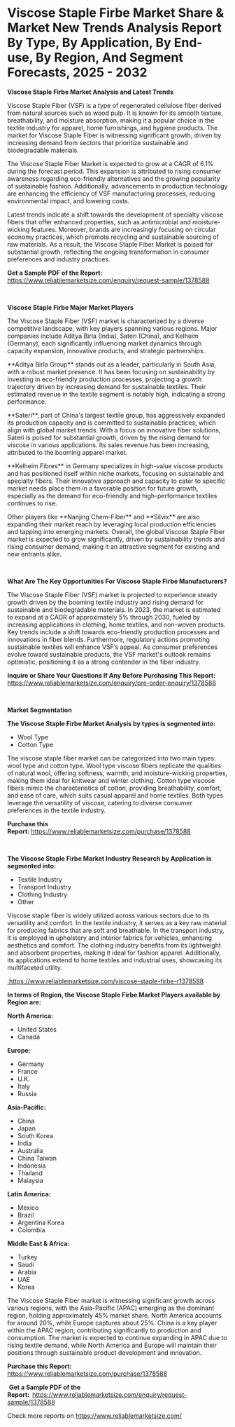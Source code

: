 <p><h1>Viscose Staple Firbe Market Share & Market New Trends Analysis Report By Type, By Application, By End-use, By Region, And Segment Forecasts, 2025 - 2032</h1></p><p><strong>Viscose Staple Firbe Market Analysis and Latest Trends</strong></p>
<p><p>Viscose Staple Fiber (VSF) is a type of regenerated cellulose fiber derived from natural sources such as wood pulp. It is known for its smooth texture, breathability, and moisture absorption, making it a popular choice in the textile industry for apparel, home furnishings, and hygiene products. The market for Viscose Staple Fiber is witnessing significant growth, driven by increasing demand from sectors that prioritize sustainable and biodegradable materials.</p><p>The Viscose Staple Fiber Market is expected to grow at a CAGR of 6.1% during the forecast period. This expansion is attributed to rising consumer awareness regarding eco-friendly alternatives and the growing popularity of sustainable fashion. Additionally, advancements in production technology are enhancing the efficiency of VSF manufacturing processes, reducing environmental impact, and lowering costs.</p><p>Latest trends indicate a shift towards the development of specialty viscose fibers that offer enhanced properties, such as antimicrobial and moisture-wicking features. Moreover, brands are increasingly focusing on circular economy practices, which promote recycling and sustainable sourcing of raw materials. As a result, the Viscose Staple Fiber Market is poised for substantial growth, reflecting the ongoing transformation in consumer preferences and industry practices.</p></p>
<p><strong>Get a Sample PDF of the Report:&nbsp;</strong> <a href="https://www.reliablemarketsize.com/enquiry/request-sample/1378588?utm_campaign=1872&utm_medium=2&utm_source=Github&utm_content=ia&utm_term=01022025&utm_id=viscose-staple-firbe">https://www.reliablemarketsize.com/enquiry/request-sample/1378588</a></p>
<p>&nbsp;</p>
<p><strong>Viscose Staple Firbe Major Market Players</strong></p>
<p><p>The Viscose Staple Fiber (VSF) market is characterized by a diverse competitive landscape, with key players spanning various regions. Major companies include Aditya Birla (India), Sateri (China), and Kelheim (Germany), each significantly influencing market dynamics through capacity expansion, innovative products, and strategic partnerships.</p><p>**Aditya Birla Group** stands out as a leader, particularly in South Asia, with a robust market presence. It has been focusing on sustainability by investing in eco-friendly production processes, projecting a growth trajectory driven by increasing demand for sustainable textiles. Their estimated revenue in the textile segment is notably high, indicating a strong performance.</p><p>**Sateri**, part of China's largest textile group, has aggressively expanded its production capacity and is committed to sustainable practices, which align with global market trends. With a focus on innovative fiber solutions, Sateri is poised for substantial growth, driven by the rising demand for viscose in various applications. Its sales revenue has been increasing, attributed to the booming apparel market.</p><p>**Kelheim Fibres** in Germany specializes in high-value viscose products and has positioned itself within niche markets, focusing on sustainable and specialty fibers. Their innovative approach and capacity to cater to specific market needs place them in a favorable position for future growth, especially as the demand for eco-friendly and high-performance textiles continues to rise.</p><p>Other players like **Nanjing Chem-Fiber** and **Silvix** are also expanding their market reach by leveraging local production efficiencies and tapping into emerging markets. Overall, the global Viscose Staple Fiber market is expected to grow significantly, driven by sustainability trends and rising consumer demand, making it an attractive segment for existing and new entrants alike.</p></p>
<p>&nbsp;</p>
<p><strong>What Are The Key Opportunities For Viscose Staple Firbe Manufacturers?</strong></p>
<p><p>The Viscose Staple Fiber (VSF) market is projected to experience steady growth driven by the booming textile industry and rising demand for sustainable and biodegradable materials. In 2023, the market is estimated to expand at a CAGR of approximately 5% through 2030, fueled by increasing applications in clothing, home textiles, and non-woven products. Key trends include a shift towards eco-friendly production processes and innovations in fiber blends. Furthermore, regulatory actions promoting sustainable textiles will enhance VSF’s appeal. As consumer preferences evolve toward sustainable products, the VSF market's outlook remains optimistic, positioning it as a strong contender in the fiber industry.</p></p>
<p><strong>Inquire or Share Your Questions If Any Before Purchasing This Report:</strong> <a href="https://www.reliablemarketsize.com/enquiry/pre-order-enquiry/1378588?utm_campaign=1872&utm_medium=2&utm_source=Github&utm_content=ia&utm_term=01022025&utm_id=viscose-staple-firbe">https://www.reliablemarketsize.com/enquiry/pre-order-enquiry/1378588</a></p>
<p>&nbsp;</p>
<p><strong>Market Segmentation</strong></p>
<p><strong>The Viscose Staple Firbe Market Analysis by types is segmented into:</strong></p>
<p><ul><li>Wool Type</li><li>Cotton Type</li></ul></p>
<p><p>The viscose staple fiber market can be categorized into two main types: wool type and cotton type. Wool type viscose fibers replicate the qualities of natural wool, offering softness, warmth, and moisture-wicking properties, making them ideal for knitwear and winter clothing. Cotton type viscose fibers mimic the characteristics of cotton, providing breathability, comfort, and ease of care, which suits casual apparel and home textiles. Both types leverage the versatility of viscose, catering to diverse consumer preferences in the textile industry.</p></p>
<p><strong>Purchase this Report:&nbsp;</strong><a href="https://www.reliablemarketsize.com/purchase/1378588?utm_campaign=1872&utm_medium=2&utm_source=Github&utm_content=ia&utm_term=01022025&utm_id=viscose-staple-firbe">https://www.reliablemarketsize.com/purchase/1378588</a></p>
<p>&nbsp;</p>
<p><strong>The Viscose Staple Firbe Market Industry Research by Application is segmented into:</strong></p>
<p><ul><li>Textile Industry</li><li>Transport Industry</li><li>Clothing Industry</li><li>Other</li></ul></p>
<p><p>Viscose staple fiber is widely utilized across various sectors due to its versatility and comfort. In the textile industry, it serves as a key raw material for producing fabrics that are soft and breathable. In the transport industry, it is employed in upholstery and interior fabrics for vehicles, enhancing aesthetics and comfort. The clothing industry benefits from its lightweight and absorbent properties, making it ideal for fashion apparel. Additionally, its applications extend to home textiles and industrial uses, showcasing its multifaceted utility.</p></p>
<p><a href="https://www.reliablemarketsize.com/viscose-staple-firbe-r1378588?utm_campaign=1872&utm_medium=2&utm_source=Github&utm_content=ia&utm_term=01022025&utm_id=viscose-staple-firbe">&nbsp;https://www.reliablemarketsize.com/viscose-staple-firbe-r1378588</a></p>
<p><strong>In terms of Region, the Viscose Staple Firbe Market Players available by Region are:</strong></p>
<p>
    <p> <strong> North America: </strong>
        <ul>
            <li>United States</li>
            <li>Canada</li>
        </ul>
        </p> 
    <p> <strong> Europe: </strong>
        <ul>
            <li>Germany</li>
            <li>France</li>
            <li>U.K.</li>
            <li>Italy</li>
            <li>Russia</li>
        </ul>
        </p> 
    <p> <strong> Asia-Pacific: </strong>
        <ul>
            <li>China</li>
            <li>Japan</li>
            <li>South Korea</li>
            <li>India</li>
            <li>Australia</li>
            <li>China Taiwan</li>
            <li>Indonesia</li>
            <li>Thailand</li>
            <li>Malaysia</li>
        </ul>
        </p> 
    <p> <strong> Latin America: </strong>
        <ul>
            <li>Mexico</li>
            <li>Brazil</li>
            <li>Argentina Korea</li>
            <li>Colombia</li>
        </ul>
        </p> 
    <p> <strong> Middle East & Africa: </strong>
        <ul>
            <li>Turkey</li>
            <li>Saudi</li>
            <li>Arabia</li>
            <li>UAE</li>
            <li>Korea</li>
        </ul>
    </p>
    </p>
<p><p>The Viscose Staple Fiber market is witnessing significant growth across various regions, with the Asia-Pacific (APAC) emerging as the dominant region, holding approximately 45% market share. North America accounts for around 20%, while Europe captures about 25%. China is a key player within the APAC region, contributing significantly to production and consumption. The market is expected to continue expanding in APAC due to rising textile demand, while North America and Europe will maintain their positions through sustainable product development and innovation.</p></p>
<p><strong>Purchase this Report: </strong><a href="https://www.reliablemarketsize.com/purchase/1378588?utm_campaign=1872&utm_medium=2&utm_source=Github&utm_content=ia&utm_term=01022025&utm_id=viscose-staple-firbe">https://www.reliablemarketsize.com/purchase/1378588</a></p>
<p>&nbsp;<strong>Get a Sample PDF of the Report:&nbsp;&nbsp;</strong><a href="https://www.reliablemarketsize.com/enquiry/request-sample/1378588?utm_campaign=1872&utm_medium=2&utm_source=Github&utm_content=ia&utm_term=01022025&utm_id=viscose-staple-firbe">https://www.reliablemarketsize.com/enquiry/request-sample/1378588</a></p>
<p><strong></strong></p>
<p>Check more reports on <a href="https://www.reliablemarketsize.com/?utm_campaign=1872&utm_medium=2&utm_source=Github&utm_content=ia&utm_term=01022025&utm_id=viscose-staple-firbe">https://www.reliablemarketsize.com/</a></p>